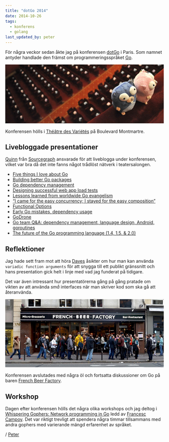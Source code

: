 ```yaml
---
title: "dotGo 2014"
date: 2014-10-26
tags:
  - konferens
  - golang
last_updated_by: peter
---
```

För några veckor sedan åkte jag på konferensen [dotGo](http://dotgo.eu/) i Paris. Som namnet antyder handlade den främst om programmeringsspråket [Go](http://golang.org/).

[![dotGo Gophers](/assets/legacy/uploads/2014/10/dotgo-gophers.jpg)](https://www.flickr.com/photos/97226415@N08/14967819074/in/set-72157648881665562/)

Konferensen hölls i [Théâtre des Variétés](http://www.theatre-des-varietes.fr/) på Boulevard Montmartre.

## Livebloggade presentationer

[Quinn](https://twitter.com/sqs) från [Sourcegraph](https://sourcegraph.com/) ansvarade för att liveblogga under konferensen, vilket var bra då det inte fanns något trådlöst nätverk i teatersalongen.

- [Five things I love about Go](http://dotgo.sourcegraph.com/post/99633201353/andrew-gerrand-five-things-i-love-about-go)
- [Building better Go packages](http://dotgo.sourcegraph.com/post/99633863568/jeremy-saenz-building-better-go-packages)
- [Go dependency management](http://dotgo.sourcegraph.com/post/99634381373/keith-rarick-go-dependency-management-vendoring-and)
- [Designing successful web app load tests](http://dotgo.sourcegraph.com/post/99636152128/tomas-senart-designing-successful-web-app-load-tests)
- [Lessons learned from worldwide Go evangelism](http://dotgo.sourcegraph.com/post/99636860568/francesc-campoy-flores-lessons-learned-from-worldwide)
- [“I came for the easy concurrency; I stayed for the easy composition”](http://dotgo.sourcegraph.com/post/99637441333/john-graham-cumming-i-came-for-the-easy-concurrency)
- [Functional Options](http://dotgo.sourcegraph.com/post/99643162983/dave-cheney-functional-options)
- [Early Go mistakes, dependency usage](http://dotgo.sourcegraph.com/post/99644344808/blake-mizerany-early-go-mistakes-dependency-usage)
- [GoDrone](http://dotgo.sourcegraph.com/post/99648928628/felix-geisendorfer-godrone)
- [Go team Q&A: dependency management, language design, Android, goroutines](http://dotgo.sourcegraph.com/post/99652344343/go-team-q-a-dependency-management-language-design)
- [The future of the Go programming language (1.4, 1.5, & 2.0)](http://dotgo.sourcegraph.com/post/99652962343/brad-fitzpatrick-on-the-future-of-the-go-programming)

## Reflektioner

Jag hade sett fram mot att höra [Daves](https://twitter.com/davecheney) åsikter om hur man kan använda `variadic function arguments` för att snygga till ett publikt gränssnitt och hans presentation gick helt i linje med vad jag funderat på tidigare.

Det var även intressant hur presentatörerna gång på gång pratade om vikten av att använda *små* interfaces när man skriver kod som ska gå att återanvända.

[![dotGo French Beer Factory](/assets/legacy/uploads/2014/10/dotgo-french-beer-factory.jpg)](https://www.flickr.com/photos/97226415@N08/14965883074/in/set-72157648881665562)

Konferensen avslutades med några öl och fortsatta diskussioner om Go på baren [French Beer Factory](http://www.frenchbeerfactory.fr/).

## Workshop

Dagen efter konferensen hölls det några olika workshops och jag deltog i [Whispering Gophers:
Network programming in Go](http://whispering-gophers.appspot.com/talk.slide#1) ledd av [Francesc Campoy](https://twitter.com/francesc). Det var riktigt trevligt att spendera några timmar tillsammans med andra gophers med varierande mängd erfarenhet av språket.

/ [Peter](/peter)
